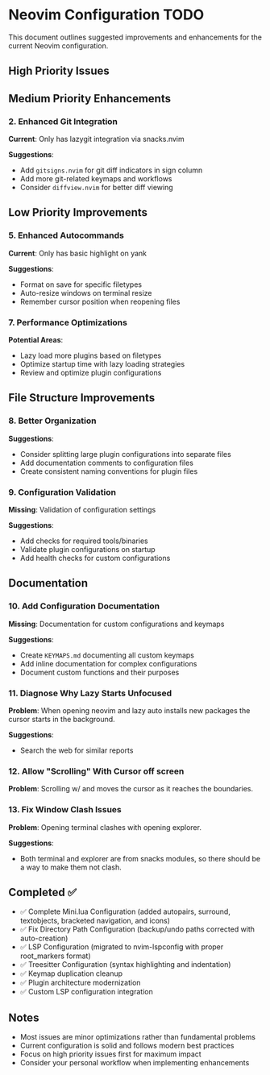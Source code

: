 # Neovim Configuration TODO

This document outlines suggested improvements and enhancements for the current Neovim configuration.

## High Priority Issues

## Medium Priority Enhancements

### 2. Enhanced Git Integration
**Current**: Only has lazygit integration via snacks.nvim

**Suggestions**:
- Add `gitsigns.nvim` for git diff indicators in sign column
- Add more git-related keymaps and workflows
- Consider `diffview.nvim` for better diff viewing

## Low Priority Improvements

### 5. Enhanced Autocommands
**Current**: Only has basic highlight on yank

**Suggestions**:
- Format on save for specific filetypes
- Auto-resize windows on terminal resize
- Remember cursor position when reopening files

### 7. Performance Optimizations
**Potential Areas**:
- Lazy load more plugins based on filetypes
- Optimize startup time with lazy loading strategies
- Review and optimize plugin configurations

## File Structure Improvements

### 8. Better Organization
**Suggestions**:
- Consider splitting large plugin configurations into separate files
- Add documentation comments to configuration files
- Create consistent naming conventions for plugin files

### 9. Configuration Validation
**Missing**: Validation of configuration settings

**Suggestions**:
- Add checks for required tools/binaries
- Validate plugin configurations on startup
- Add health checks for custom configurations

## Documentation

### 10. Add Configuration Documentation
**Missing**: Documentation for custom configurations and keymaps

**Suggestions**:
- Create `KEYMAPS.md` documenting all custom keymaps
- Add inline documentation for complex configurations
- Document custom functions and their purposes

### 11. Diagnose Why Lazy Starts Unfocused
**Problem**: When opening neovim and lazy auto installs new packages
the cursor starts in the background.

**Suggestions**:
- Search the web for similar reports

### 12. Allow "Scrolling" With Cursor off screen
**Problem**: Scrolling w/ <C-e> and <C-y> moves the cursor as
it reaches the boundaries.

### 13. Fix Window Clash Issues
**Problem**: Opening terminal clashes with opening explorer.

**Suggestions**:
- Both terminal and explorer are from snacks modules, so there
should be a way to make them not clash.

## Completed ✅

- ✅ Complete Mini.lua Configuration (added autopairs, surround, textobjects, bracketed navigation, and icons)
- ✅ Fix Directory Path Configuration (backup/undo paths corrected with auto-creation)
- ✅ LSP Configuration (migrated to nvim-lspconfig with proper root_markers format)
- ✅ Treesitter Configuration (syntax highlighting and indentation)
- ✅ Keymap duplication cleanup
- ✅ Plugin architecture modernization
- ✅ Custom LSP configuration integration

## Notes

- Most issues are minor optimizations rather than fundamental problems
- Current configuration is solid and follows modern best practices
- Focus on high priority issues first for maximum impact
- Consider your personal workflow when implementing enhancements
